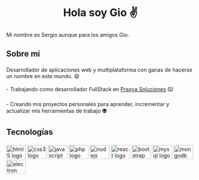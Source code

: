 <h1 align="center">Hola soy Gio ✌</h1>

###

<p align="left">Mi nombre es Sergio aunque para los amigos Gio.</p>

###

<h2 align="left">Sobre mi</h2>

###

<p align="left">Desarrollador de aplicaciones web y multiplataforma con ganas de hacerse un nombre en este mundo.  😄<br><br>- Trabajando como desarrollador FullStack en <a href="https://praxya.com/" target="_blank">Praxya Soluciones</a>  ⌨️<br><br>- Creando mis proyectos personales para aprender, incrementar y actualizar mis herramientas de trabajo 👽</p>

###

<h2 align="left">Tecnologías</h2>

###

<div align="left">
  <img src="https://cdn.jsdelivr.net/gh/devicons/devicon/icons/html5/html5-original.svg" height="37" width="52" alt="html5 logo"  />
  <img src="https://cdn.jsdelivr.net/gh/devicons/devicon/icons/css3/css3-original.svg" height="37" width="52" alt="css3 logo"  />
  <img src="https://cdn.jsdelivr.net/gh/devicons/devicon/icons/javascript/javascript-original.svg" height="37" width="52" alt="javascript logo"  />
  <img src="https://cdn.jsdelivr.net/gh/devicons/devicon/icons/php/php-original.svg" height="37" width="52" alt="php logo"  />
  <img src="https://cdn.jsdelivr.net/gh/devicons/devicon/icons/nodejs/nodejs-original.svg" height="37" width="52" alt="nodejs logo"  />
  <img src="https://cdn.jsdelivr.net/gh/devicons/devicon/icons/react/react-original.svg" height="37" width="52" alt="react logo"  />
  <img src="https://cdn.jsdelivr.net/gh/devicons/devicon/icons/bootstrap/bootstrap-original.svg" height="37" width="52" alt="bootstrap logo"  />
  <img src="https://cdn.jsdelivr.net/gh/devicons/devicon/icons/mysql/mysql-original.svg" height="37" width="52" alt="mysql logo"  />
  <img src="https://cdn.jsdelivr.net/gh/devicons/devicon/icons/mongodb/mongodb-original.svg" height="37" width="52" alt="mongodb logo"  />
  <img src="https://cdn.jsdelivr.net/gh/devicons/devicon/icons/electron/electron-original.svg" height="37" width="52" alt="electron logo"  />
</div>

###
